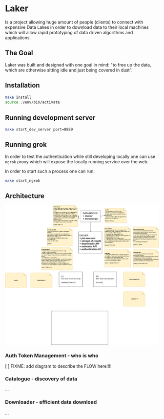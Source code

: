 
# Laker

Is a project allowing huge amount of people (clients) to connect with expensive Data Lakes in order to download data to their local machines which will allow rapid prototyping of data driven algorithms and applications.

## The Goal

Laker was built and designed with one goal in mind: "to free up the data, which are otherwise sitting idle and just being covered in dust".

## Installation

```bash
make install
source .venv/bin/activate
```

## Running development server

```bash
make start_dev_server port=8889
```

## Running grok

In order to test the authentication while still developing locally one can use `ngrok` proxy which will expose the locally running service over the web.

In order to start such a process one can run:

```bash
make start_ngrok
```

## Architecture

[![architecture](./assets/lakey-architecture.png)](https://www.draw.io/#G1zrMb3J6eeFVEmbUvT6ETs240ZzVe4eAy)

### Auth Token Management - who is who

[ ] FIXME: add diagram to describe the FLOW here!!!!

### Catalogue - discovery of data

...

### Downloader - efficient data download

...
